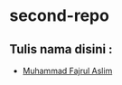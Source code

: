 # second-repo

## Tulis nama disini :
- [Muhammad Fajrul Aslim](https://github.com/fajrulaslim/first-repo)